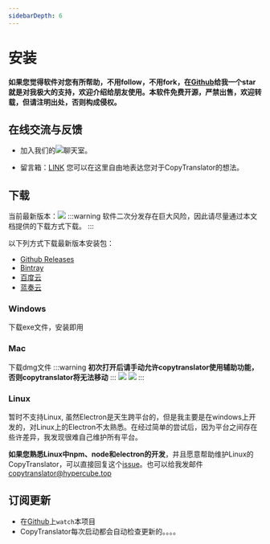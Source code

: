 ```yaml
---
sidebarDepth: 6
---
```

# 安装

**如果您觉得软件对您有所帮助，不用follow，不用fork，在[Github](https://github.com/CopyTranslator/CopyTranslator)给我一个star就是对我极大的支持，欢迎介绍给朋友使用。本软件免费开源，严禁出售，欢迎转载，但请注明出处，否则构成侵权。**

## 在线交流与反馈
- 加入我们的[![](https://img.shields.io/gitter/room/copytranslator/copytranslator.svg)](https://gitter.im/CopyTranslator/Lobby?utm_source=share-link&utm_medium=link&utm_campaign=share-link)聊天室。

- 留言箱：[LINK](https://docs.qq.com/form/fill/DTmFmS1lMS3daZ0JB?_w_tencentdocx_form=1) 您可以在这里自由地表达您对于CopyTranslator的想法。
## 下载
当前最新版本：[![](https://img.shields.io/github/release/copytranslator/copytranslator.svg)](https://github.com/copytranslator/copytranslator/releases)
:::warning
软件二次分发存在巨大风险，因此请尽量通过本文档提供的下载方式下载。
:::

以下列方式下载最新版本安装包：
- [Github Releases](https://github.com/copytranslator/copytranslator/releases)
- [Bintray](https://bintray.com/elliottzheng/CopyTranslator/CopyTranslator/_latestVersion)
- [百度云](https://pan.baidu.com/s/1mySoacl-V6tGE2xCH79wyQ)
- [蓝奏云](https://www.lanzous.com/b389682)

### Windows
下载exe文件，安装即用

### Mac
下载dmg文件
:::warning
**初次打开后请手动允许copytranslator使用辅助功能，否则copytranslator将无法移动**
:::
![](https://s2.ax1x.com/2019/03/10/ApT0YT.png)
![](https://s2.ax1x.com/2019/03/10/ApT6X9.png)
:::

### Linux 
暂时不支持Linux, 虽然Electron是天生跨平台的，但是我主要是在windows上开发的，对Linux上的Electron不太熟悉。在经过简单的尝试后，因为平台之间存在些许差异，我发现很难自己维护所有平台。

**如果您熟悉Linux中npm、node和electron的开发**，并且愿意帮助维护Linux的CopyTranslator，可以直接回复这个[issue](https://github.com/CopyTranslator/CopyTranslator/issues/48)。也可以给我发邮件[copytranslator@hypercube.top](mailto:copytranslator@hypercube.top)

## 订阅更新
- 在[Github](https://github.com/CopyTranslator/CopyTranslator)上`watch`本项目
- CopyTranslator每次启动都会自动检查更新的。。。。


